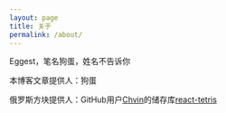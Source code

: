 ```yaml
---
layout: page
title: 关于
permalink: /about/
---
```


Eggest，笔名狗蛋，姓名不告诉你

本博客文章提供人：狗蛋

俄罗斯方块提供人：GitHub用户[Chvin](https://www.github.com/chvin)的储存库[react-tetris](https://www.github.com/chvin/react-tetris)